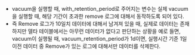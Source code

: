 - vacuum을 실행할 때, with_retention_period로 주어지는 변수는 실제 vacuum을 실행할 때, 해당 기간이 초과한 remove 로그에 대해서 동작하도록 되어 있다.
- 즉 Remove 로그가 10일치 데이터에 대해서 남겨져 있을 때, 실제로 데이터는 존재하지만 델타 테이블에서는 아무런 데이터가 없다고 판단하는 상황을 예로 들면, 
  vacuum이 실행될 때, vacuum_retention_period가 1d이면, 실행시간 기준 1일이전 데이터 중 Remove가 있는 로그에 대해서만 데이터를 삭제한다.